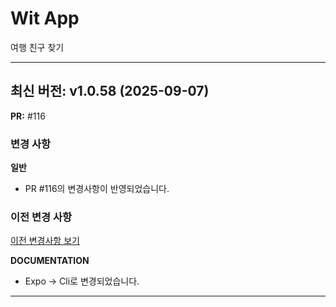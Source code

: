 # Wit App

여행 친구 찾기

---

## 최신 버전: v1.0.58 (2025-09-07)

**PR:** #116

### 변경 사항

**일반**
- PR #116의 변경사항이 반영되었습니다.

### 이전 변경 사항

[이전 변경사항 보기](PREVIOUS_CHANGES.md)

**DOCUMENTATION**

- Expo -> Cli로 변경되었습니다.

---

<!-- [이전 변경사항 보기](PREVIOUS_CHANGES.md) -->
